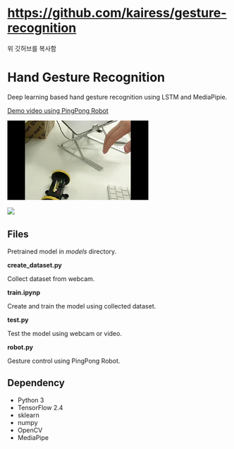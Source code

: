# https://github.com/kairess/gesture-recognition
위 깃허브를 복사함

# Hand Gesture Recognition

Deep learning based hand gesture recognition using LSTM and MediaPipie.

[Demo video using PingPong Robot](https://youtu.be/g16KvSEq0XU)

![](result/thumb.webp)

<img src="result/result.gif" width="512px">

## Files

Pretrained model in *models* directory.

**create_dataset.py**

Collect dataset from webcam.

**train.ipynp**

Create and train the model using collected dataset.

**test.py**

Test the model using webcam or video.

**robot.py**

Gesture control using PingPong Robot.

## Dependency

- Python 3
- TensorFlow 2.4
- sklearn
- numpy
- OpenCV
- MediaPipe
